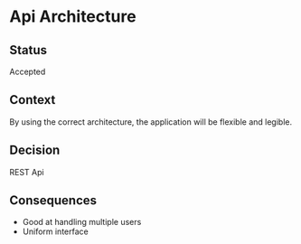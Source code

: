 # Api Architecture

## Status

Accepted

## Context

By using the correct architecture, the application will be flexible and legible.

## Decision

REST Api

## Consequences

- Good at handling multiple users
- Uniform interface